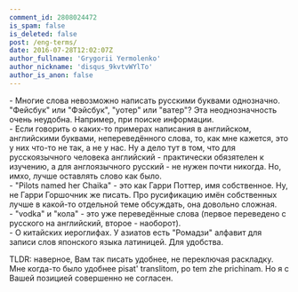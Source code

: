```yaml
---
comment_id: 2808024472
is_spam: false
is_deleted: false
post: /eng-terms/
date: 2016-07-28T12:02:07Z
author_fullname: 'Grygorii Yermolenko'
author_nickname: 'disqus_9kvtvWYlTo'
author_is_anon: false
---
```


<p>- Многие слова невозможно написать русскими буквами однозначно. "Фейсбук" или "Фэйсбук", "уотер" или "ватер"? Эта неоднозначность очень неудобна. Например, при поиске информации.<br>- Если говорить о каких-то примерах написания в английском, английскими буквами, непереведённого слова, то, как мне кажется, это у них что-то не так, а не у нас. Ну а дело тут в том, что для русскоязычного человека английский - практически обязятелен к изучению, а для англоязычного русский - не нужен почти никогда. Но, имхо, лучше оставлять слово как было.<br>- "Pilots named her Chaika" - это как Гарри Поттер, имя собственное. Ну, не Гарри Горшочник же писать. Про русификацию имён собственных лучше в какой-то отдельной теме обсуждать, она довольно сложная.<br>- "vodka" и "кола" - это уже переведённые слова (первое переведено с русского на английский, второе - наоборот).<br>- О китайских иероглифах. У азиатов есть "Ромадзи" алфавит для записи слов японского языка латиницей. Для удобства.</p><p>TLDR: наверное, Вам так писать удобнее, не переключая раскладку. Мне когда-то было удобнее pisat' translitom, po tem zhe prichinam. Но я с Вашей позицией совершенно не согласен.</p>
